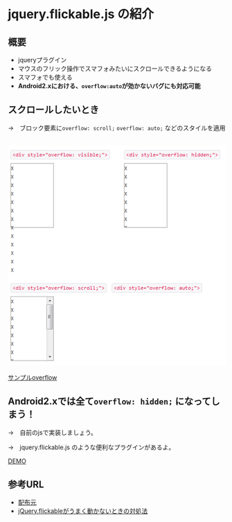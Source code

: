 ﻿# jquery.flickable.js の紹介


## 概要
 * jqueryプラグイン
 * マウスのフリック操作でスマフォみたいにスクロールできるようになる
 * スマフォでも使える
 * __Android2.xにおける、`overflow:auto`が効かないバグにも対応可能__
 
 
## スクロールしたいとき

 →　ブロック要素に`overflow: scroll;` `overflow: auto;` などのスタイルを適用  
 &nbsp;
 
![overflowサンプル画像](./img/img01.png)

 [サンプルoverflow](http://test.flak.jp/amasaki/sample_overflow.html)
 
## Android2.xでは全て`overflow: hidden;` になってしまう！
 
 →　自前のjsで実装しましょう。
 
 →　jquery.flickable.js のような便利なプラグインがあるよ。
 
 [DEMO](http://lagoscript.org/jquery/flickable/demo)
 
 
## 参考URL
 * [配布元](http://lagoscript.org/jquery/flickable)
 * [jQuery.flickableがうまく動かないときの対処法](http://utatane.littlestar.jp/tut/archives/68)
 